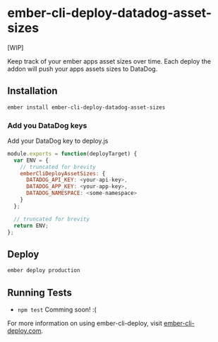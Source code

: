 # ember-cli-deploy-datadog-asset-sizes

[WIP]

Keep track of your ember apps asset sizes over time. Each deploy the addon will push your apps assets sizes to DataDog.

## Installation

```sh
ember install ember-cli-deploy-datadog-asset-sizes
```

### Add you DataDog keys
Add your DataDog key to deploy.js

```js
module.exports = function(deployTarget) {
  var ENV = {
    // truncated for brevity
    emberCliDeployAssetSizes: {
      DATADOG_API_KEY: <your-api-key>,
      DATADOG_APP_KEY: <your-app-key>,
      DATADOG_NAMESPACE: <some-namespace>
    }
  };

  // truncated for brevity
  return ENV;
};
```
## Deploy

```sh
ember deploy production
```

## Running Tests

* `npm test` Comming soon! :(


For more information on using ember-cli-deploy, visit [ember-cli-deploy.com](http://ember-cli-deploy.com/).
